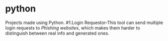 # python
Projects made using Python.
#1.Login Requestor-This tool can send multiple login requests to *Phishing websites*, which makes them harder to distinguish between real info and generated ones.
